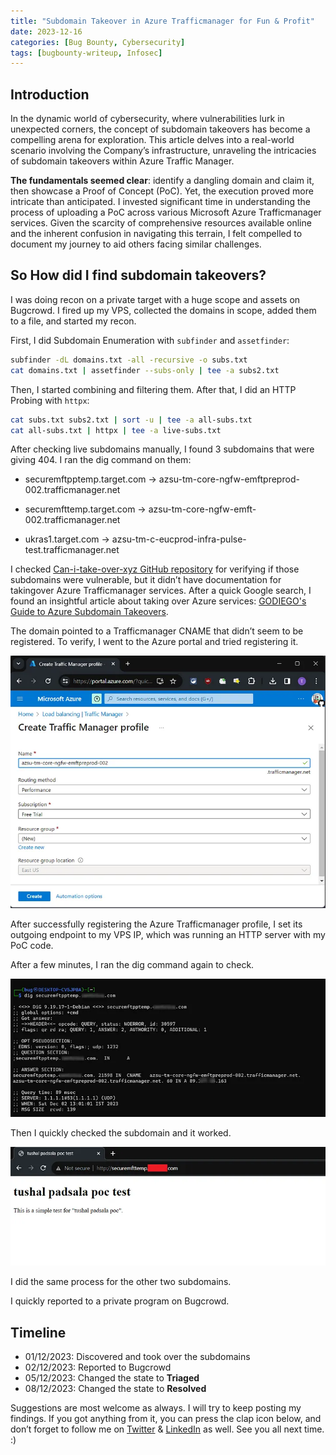 ```yaml
---
title: "Subdomain Takeover in Azure Trafficmanager for Fun & Profit"
date: 2023-12-16 
categories: [Bug Bounty, Cybersecurity]
tags: [bugbounty-writeup, Infosec]
---
```


## Introduction

In the dynamic world of cybersecurity, where vulnerabilities lurk in unexpected corners, the concept of subdomain takeovers has become a compelling arena for exploration. This article delves into a real-world scenario involving the Company’s infrastructure, unraveling the intricacies of subdomain takeovers within Azure Traffic Manager.

**The fundamentals seemed clear**: identify a dangling domain and claim it, then showcase a Proof of Concept (PoC). Yet, the execution proved more intricate than anticipated. I invested significant time in understanding the process of uploading a PoC across various Microsoft Azure Trafficmanager services. Given the scarcity of comprehensive resources available online and the inherent confusion in navigating this terrain, I felt compelled to document my journey to aid others facing similar challenges.

## So How did I find subdomain takeovers?

I was doing recon on a private target with a huge scope and assets on Bugcrowd. I fired up my VPS, collected the domains in scope, added them to a file, and started my recon.

First, I did Subdomain Enumeration with `subfinder` and `assetfinder`:

```bash
subfinder -dL domains.txt -all -recursive -o subs.txt
cat domains.txt | assetfinder --subs-only | tee -a subs2.txt
```

Then, I started combining and filtering them. After that, I did an HTTP Probing with `httpx`:

```bash
cat subs.txt subs2.txt | sort -u | tee -a all-subs.txt
cat all-subs.txt | httpx | tee -a live-subs.txt
```

After checking live subdomains manually, I found 3 subdomains that were giving 404. I ran the dig command on them:

  - securemftpptemp.target.com -> azsu-tm-core-ngfw-emftpreprod-002.trafficmanager.net

  - securemfttemp.target.com -> azsu-tm-core-ngfw-emft-002.trafficmanager.net
  
  - ukras1.target.com -> azsu-tm-c-eucprod-infra-pulse-test.trafficmanager.net

I checked [Can-i-take-over-xyz GitHub repository](https://github.com/EdOverflow/can-i-take-over-xyz) for verifying if those subdomains were vulnerable, but it didn’t have documentation for takingover Azure Trafficmanager services. After a quick Google search, I found an insightful article about taking over Azure services: [GODIEGO's Guide to Azure Subdomain Takeovers](https://godiego.co/posts/STO-Azure/).

The domain pointed to a Trafficmanager CNAME that didn’t seem to be registered. To verify, I went to the Azure portal and tried registering it.

![image_of_azure_portal](/assets/img/2023-12-16-subdomain-takeover-azure-trafficmanager/1.webp)

After successfully registering the Azure Trafficmanager profile, I set its outgoing endpoint to my VPS IP, which was running an HTTP server with my PoC code.

After a few minutes, I ran the dig command again to check.

![image_of_dig_command](/assets/img/2023-12-16-subdomain-takeover-azure-trafficmanager/2.webp)

Then I quickly checked the subdomain and it worked.

![image_of_poc](/assets/img/2023-12-16-subdomain-takeover-azure-trafficmanager/3.webp)

I did the same process for the other two subdomains.

I quickly reported to a private program on Bugcrowd.

## Timeline
- 01/12/2023: Discovered and took over the subdomains
- 02/12/2023: Reported to Bugcrowd
- 05/12/2023: Changed the state to **Triaged**
- 08/12/2023: Changed the state to **Resolved**

Suggestions are most welcome as always. I will try to keep posting my findings. If you got anything from it, you can press the clap icon below, and don’t forget to follow me on [Twitter](https://twitter.com/padsalatushal) & [LinkedIn](https://www.linkedin.com/in/padsalatushal/) as well. See you all next time. :)



